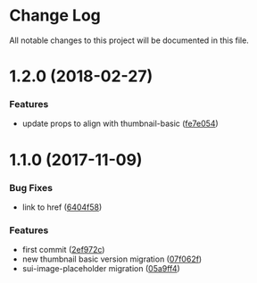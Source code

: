 # Change Log

All notable changes to this project will be documented in this file.

<a name="1.2.0"></a>
# 1.2.0 (2018-02-27)


### Features

* update props to align with thumbnail-basic ([fe7e054](https://github.com/SUI-Components/sui-components/commit/fe7e054))



<a name="1.1.0"></a>
# 1.1.0 (2017-11-09)


### Bug Fixes

* link to href ([6404f58](https://github.com/SUI-Components/sui-components/commit/6404f58))


### Features

* first commit ([2ef972c](https://github.com/SUI-Components/sui-components/commit/2ef972c))
* new thumbnail basic version migration ([07f062f](https://github.com/SUI-Components/sui-components/commit/07f062f))
* sui-image-placeholder migration ([05a9ff4](https://github.com/SUI-Components/sui-components/commit/05a9ff4))



